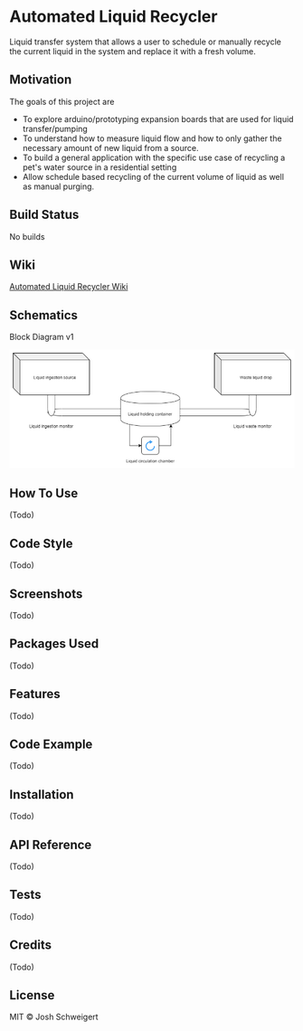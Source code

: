 # Automated Liquid Recycler
Liquid transfer system that allows a user to schedule or manually recycle the current liquid in the system and replace it with a fresh volume.

## Motivation
The goals of this project are
* To explore arduino/prototyping expansion boards that are used for liquid transfer/pumping
* To understand how to measure liquid flow and how to only gather the necessary amount of new liquid from a source.
* To build a general application with the specific use case of recycling a pet's water source in a residential setting
* Allow schedule based recycling of the current volume of liquid as well as manual purging.


## Build Status
No builds

## Wiki
[Automated Liquid Recycler Wiki](https://github.com/jjschweigert/AutomatedLiquidRecycler/wiki)

## Schematics

Block Diagram v1

![Block Diagram v1](/media/AutomatedLiquidRecyclerBlockDiagram_v1.png)

## How To Use
(Todo)

## Code Style
(Todo)

## Screenshots
(Todo)

## Packages Used
(Todo)

## Features
(Todo)

## Code Example
(Todo)

## Installation
(Todo)

## API Reference
(Todo)

## Tests
(Todo)

## Credits
(Todo)

## License
MIT © Josh Schweigert
